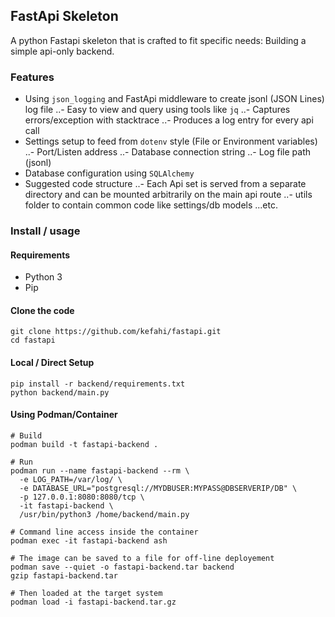 ## FastApi Skeleton

A python Fastapi skeleton that is crafted to fit specific needs: Building a simple api-only backend. 

### Features

- Using `json_logging` and FastApi middleware to create jsonl (JSON Lines) log file 
..- Easy to view and query using tools like `jq`
..- Captures errors/exception with stacktrace
..- Produces a log entry for every api call
- Settings setup to feed from `dotenv` style (File or Environment variables) 
..- Port/Listen address
..- Database connection string
..- Log file path (jsonl)
- Database configuration using `SQLAlchemy`
- Suggested code structure
..- Each Api set is served from a separate directory and can be mounted arbitrarily on the main api route
..- utils folder to contain common code like settings/db models ...etc.

### Install / usage

#### Requirements

- Python 3
- Pip

#### Clone the code

```
git clone https://github.com/kefahi/fastapi.git
cd fastapi
```

#### Local / Direct Setup

```
pip install -r backend/requirements.txt
python backend/main.py
```

#### Using Podman/Container

```
# Build
podman build -t fastapi-backend .

# Run 
podman run --name fastapi-backend --rm \
  -e LOG_PATH=/var/log/ \
  -e DATABASE_URL="postgresql://MYDBUSER:MYPASS@DBSERVERIP/DB" \
  -p 127.0.0.1:8080:8080/tcp \
  -it fastapi-backend \
  /usr/bin/python3 /home/backend/main.py
  
# Command line access inside the container
podman exec -it fastapi-backend ash

# The image can be saved to a file for off-line deployement
podman save --quiet -o fastapi-backend.tar backend
gzip fastapi-backend.tar

# Then loaded at the target system
podman load -i fastapi-backend.tar.gz
```
